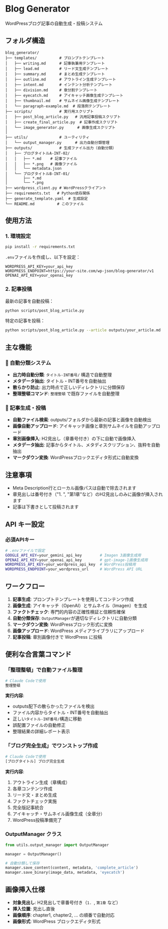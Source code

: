 # Blog Generator

WordPressブログ記事の自動生成・投稿システム

## フォルダ構造

```
blog_generator/
├── templates/          # プロンプトテンプレート
│   ├── writing.md      # 記事執筆用テンプレート
│   ├── lead.md         # リード文生成テンプレート
│   ├── summary.md      # まとめ生成テンプレート
│   ├── outline.md      # アウトライン生成テンプレート
│   ├── intent.md       # インテント分析テンプレート
│   ├── division.md     # 章分割テンプレート
│   ├── eyecatch.md     # アイキャッチ画像生成テンプレート
│   ├── thumbnail.md    # サムネイル画像生成テンプレート
│   └── paragraph-example.md  # 段落例テンプレート
├── scripts/            # 実行用スクリプト
│   ├── post_blog_article.py   # 汎用記事投稿スクリプト
│   ├── create_final_article.py  # 記事作成スクリプト
│   └── image_generator.py      # 画像生成スクリプト
│  
├── utils/              # ユーティリティ
│   └── output_manager.py      # 出力自動分類管理
├── outputs/            # 生成ファイル出力（自動分類）
│   ├── ブログタイトルA-INT-02/
│   │   ├── *.md    # 記事ファイル
│   │   ├── *.png   # 画像ファイル
│   │   └── metadata.json
│   └── ブログタイトルB-INT-01/
│       ├── *.md
│       └── *.png
├── wordpress_client.py # WordPressクライアント
├── requirements.txt   # Python依存関係
├── generate_template.yaml  # 生成設定
└── README.md          # このファイル
```

## 使用方法

### 1. 環境設定

```bash
pip install -r requirements.txt
```

`.env`ファイルを作成し、以下を設定：

```
WORDPRESS_API_KEY=your_api_key
WORDPRESS_ENDPOINT=https://your-site.com/wp-json/blog-generator/v1
OPENAI_API_KEY=your_openai_key
```

### 2. 記事投稿

最新の記事を自動投稿：
```bash
python scripts/post_blog_article.py
```

特定の記事を投稿：
```bash
python scripts/post_blog_article.py --article outputs/your_article.md
```

## 主な機能

### 📁 自動分類システム
- **出力時自動分類**: `タイトル-INT番号/` 構造で自動整理
- **メタデータ抽出**: タイトル・INT番号を自動抽出
- **散らかり防止**: 出力時点で正しいディレクトリに分類保存
- **整理整頓コマンド**: `整理整頓` で既存ファイルを自動整理

### 🚀 記事生成・投稿
- **自動ファイル検索**: outputs/フォルダから最新の記事と画像を自動検出
- **画像自動アップロード**: アイキャッチ画像と章別サムネイルを自動アップロード
- **章別画像挿入**: H2見出し（章番号付き）の下に自動で画像挿入
- **メタデータ抽出**: 記事からタイトル、メタディスクリプション、抜粋を自動抽出
- **マークダウン変換**: WordPressブロックエディタ形式に自動変換

## 注意事項

- Meta Description行とローカル画像パスは自動で除去されます
- 章見出しは番号付き（"1. ", "第1章"など）のH2見出しのみに画像が挿入されます
- 記事は下書きとして投稿されます

## API キー設定

### 必須APIキー

```bash
# .envファイルで設定
GOOGLE_API_KEY=your_gemini_api_key        # Imagen 3画像生成用
OPENAI_API_KEY=your_openai_api_key        # gpt-image-1画像生成用
WORDPRESS_API_KEY=your_wordpress_api_key  # WordPress投稿用
WORDPRESS_ENDPOINT=your_wordpress_url     # WordPress API URL
```

## ワークフロー

1. **記事生成**: プロンプトテンプレートを使用してコンテンツ作成
2. **画像生成**: アイキャッチ（OpenAI）とサムネイル（Imagen）を生成  
3. **ファクトチェック**: 専門的内容の正確性検証と信頼性確保
4. **自動分類保存**: `OutputManager`が適切なディレクトリに自動分類
5. **マークダウン変換**: WordPressブロック形式に変換
6. **画像アップロード**: WordPress メディアライブラリにアップロード
7. **記事投稿**: 章別画像付きで WordPress に投稿

## 便利な合言葉コマンド

### 「整理整頓」で自動ファイル整理
```bash
# Claude Codeで使用
整理整頓
```

**実行内容**:
- outputs配下の散らかったファイルを検出
- ファイル内容からタイトル・INT番号を自動抽出
- 正しい`タイトル-INT番号/`構造に移動
- 誤配置ファイルの自動修正
- 整理結果の詳細レポート表示

### 「ブログ完全生成」でワンストップ作成
```bash
# Claude Codeで使用
[ブログタイトル] ブログ完全生成
```

**実行内容**:
1. アウトライン生成（章構成）
2. 各章コンテンツ作成
3. リード文・まとめ生成
4. ファクトチェック実施
5. 完全版記事統合
6. アイキャッチ・サムネイル画像生成（全章分）
7. WordPress投稿準備完了

### OutputManager クラス
```python
from utils.output_manager import OutputManager

manager = OutputManager()

# 自動分類して保存
manager.save_content(content, metadata, 'complete_article')
manager.save_binary(image_data, metadata, 'eyecatch')
```

## 画像挿入仕様

- **対象見出し**: H2見出しで章番号付き（`1. `, `第1章` など）
- **挿入位置**: 見出し直後
- **画像順序**: chapter1, chapter2, ... の順番で自動対応
- **画像形式**: WordPress ブロックエディタ形式
